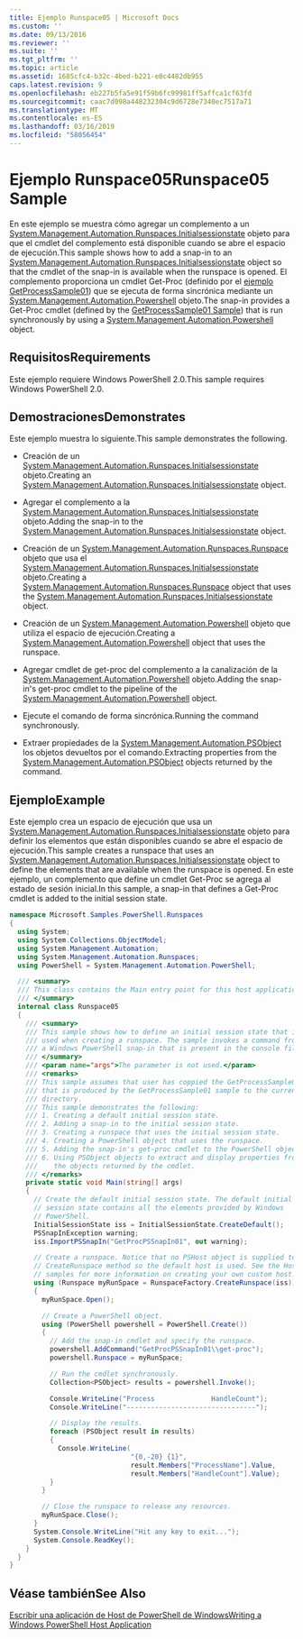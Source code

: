 ```yaml
---
title: Ejemplo Runspace05 | Microsoft Docs
ms.custom: ''
ms.date: 09/13/2016
ms.reviewer: ''
ms.suite: ''
ms.tgt_pltfrm: ''
ms.topic: article
ms.assetid: 1685cfc4-b32c-4bed-b221-e0c4482db955
caps.latest.revision: 9
ms.openlocfilehash: eb227b5fa5e91f59b6fc99981ff5affca1cf63fd
ms.sourcegitcommit: caac7d098a448232304c9d6728e7340ec7517a71
ms.translationtype: MT
ms.contentlocale: es-ES
ms.lasthandoff: 03/16/2019
ms.locfileid: "58056454"
---
```

# <a name="runspace05-sample"></a><span data-ttu-id="00f05-102">Ejemplo Runspace05</span><span class="sxs-lookup"><span data-stu-id="00f05-102">Runspace05 Sample</span></span>

<span data-ttu-id="00f05-103">En este ejemplo se muestra cómo agregar un complemento a un [System.Management.Automation.Runspaces.Initialsessionstate](/dotnet/api/System.Management.Automation.Runspaces.InitialSessionState) objeto para que el cmdlet del complemento está disponible cuando se abre el espacio de ejecución.</span><span class="sxs-lookup"><span data-stu-id="00f05-103">This sample shows how to add a snap-in to an [System.Management.Automation.Runspaces.Initialsessionstate](/dotnet/api/System.Management.Automation.Runspaces.InitialSessionState) object so that the cmdlet of the snap-in is available when the runspace is opened.</span></span> <span data-ttu-id="00f05-104">El complemento proporciona un cmdlet Get-Proc (definido por el [ejemplo GetProcessSample01](../cmdlet/getprocesssample01-sample.md)) que se ejecuta de forma sincrónica mediante un [System.Management.Automation.Powershell](/dotnet/api/system.management.automation.powershell) objeto.</span><span class="sxs-lookup"><span data-stu-id="00f05-104">The snap-in provides a Get-Proc cmdlet (defined by the [GetProcessSample01 Sample](../cmdlet/getprocesssample01-sample.md)) that is run synchronously by using a [System.Management.Automation.Powershell](/dotnet/api/system.management.automation.powershell) object.</span></span>

## <a name="requirements"></a><span data-ttu-id="00f05-105">Requisitos</span><span class="sxs-lookup"><span data-stu-id="00f05-105">Requirements</span></span>

<span data-ttu-id="00f05-106">Este ejemplo requiere Windows PowerShell 2.0.</span><span class="sxs-lookup"><span data-stu-id="00f05-106">This sample requires Windows PowerShell 2.0.</span></span>

## <a name="demonstrates"></a><span data-ttu-id="00f05-107">Demostraciones</span><span class="sxs-lookup"><span data-stu-id="00f05-107">Demonstrates</span></span>

<span data-ttu-id="00f05-108">Este ejemplo muestra lo siguiente.</span><span class="sxs-lookup"><span data-stu-id="00f05-108">This sample demonstrates the following.</span></span>

- <span data-ttu-id="00f05-109">Creación de un [System.Management.Automation.Runspaces.Initialsessionstate](/dotnet/api/System.Management.Automation.Runspaces.InitialSessionState) objeto.</span><span class="sxs-lookup"><span data-stu-id="00f05-109">Creating an [System.Management.Automation.Runspaces.Initialsessionstate](/dotnet/api/System.Management.Automation.Runspaces.InitialSessionState) object.</span></span>

- <span data-ttu-id="00f05-110">Agregar el complemento a la [System.Management.Automation.Runspaces.Initialsessionstate](/dotnet/api/System.Management.Automation.Runspaces.InitialSessionState) objeto.</span><span class="sxs-lookup"><span data-stu-id="00f05-110">Adding the snap-in to the [System.Management.Automation.Runspaces.Initialsessionstate](/dotnet/api/System.Management.Automation.Runspaces.InitialSessionState) object.</span></span>

- <span data-ttu-id="00f05-111">Creación de un [System.Management.Automation.Runspaces.Runspace](/dotnet/api/System.Management.Automation.Runspaces.Runspace) objeto que usa el [System.Management.Automation.Runspaces.Initialsessionstate](/dotnet/api/System.Management.Automation.Runspaces.InitialSessionState) objeto.</span><span class="sxs-lookup"><span data-stu-id="00f05-111">Creating a [System.Management.Automation.Runspaces.Runspace](/dotnet/api/System.Management.Automation.Runspaces.Runspace) object that uses the [System.Management.Automation.Runspaces.Initialsessionstate](/dotnet/api/System.Management.Automation.Runspaces.InitialSessionState) object.</span></span>

- <span data-ttu-id="00f05-112">Creación de un [System.Management.Automation.Powershell](/dotnet/api/system.management.automation.powershell) objeto que utiliza el espacio de ejecución.</span><span class="sxs-lookup"><span data-stu-id="00f05-112">Creating a [System.Management.Automation.Powershell](/dotnet/api/system.management.automation.powershell) object that uses the runspace.</span></span>

- <span data-ttu-id="00f05-113">Agregar cmdlet de get-proc del complemento a la canalización de la [System.Management.Automation.Powershell](/dotnet/api/system.management.automation.powershell) objeto.</span><span class="sxs-lookup"><span data-stu-id="00f05-113">Adding the snap-in's get-proc cmdlet to the pipeline of the [System.Management.Automation.Powershell](/dotnet/api/system.management.automation.powershell) object.</span></span>

- <span data-ttu-id="00f05-114">Ejecute el comando de forma sincrónica.</span><span class="sxs-lookup"><span data-stu-id="00f05-114">Running the command synchronously.</span></span>

- <span data-ttu-id="00f05-115">Extraer propiedades de la [System.Management.Automation.PSObject](/dotnet/api/System.Management.Automation.PSObject) los objetos devueltos por el comando.</span><span class="sxs-lookup"><span data-stu-id="00f05-115">Extracting properties from the [System.Management.Automation.PSObject](/dotnet/api/System.Management.Automation.PSObject) objects returned by the command.</span></span>

## <a name="example"></a><span data-ttu-id="00f05-116">Ejemplo</span><span class="sxs-lookup"><span data-stu-id="00f05-116">Example</span></span>

<span data-ttu-id="00f05-117">Este ejemplo crea un espacio de ejecución que usa un [System.Management.Automation.Runspaces.Initialsessionstate](/dotnet/api/System.Management.Automation.Runspaces.InitialSessionState) objeto para definir los elementos que están disponibles cuando se abre el espacio de ejecución.</span><span class="sxs-lookup"><span data-stu-id="00f05-117">This sample creates a runspace that uses an [System.Management.Automation.Runspaces.Initialsessionstate](/dotnet/api/System.Management.Automation.Runspaces.InitialSessionState) object to define the elements that are available when the runspace is opened.</span></span> <span data-ttu-id="00f05-118">En este ejemplo, un complemento que define un cmdlet Get-Proc se agrega al estado de sesión inicial.</span><span class="sxs-lookup"><span data-stu-id="00f05-118">In this sample, a snap-in that defines a Get-Proc cmdlet is added to the initial session state.</span></span>

```csharp
namespace Microsoft.Samples.PowerShell.Runspaces
{
  using System;
  using System.Collections.ObjectModel;
  using System.Management.Automation;
  using System.Management.Automation.Runspaces;
  using PowerShell = System.Management.Automation.PowerShell;

  /// <summary>
  /// This class contains the Main entry point for this host application.
  /// </summary>
  internal class Runspace05
  {
    /// <summary>
    /// This sample shows how to define an initial session state that is
    /// used when creating a runspace. The sample invokes a command from
    /// a Windows PowerShell snap-in that is present in the console file.
    /// </summary>
    /// <param name="args">The parameter is not used.</param>
    /// <remarks>
    /// This sample assumes that user has coppied the GetProcessSample01.dll
    /// that is produced by the GetProcessSample01 sample to the current
    /// directory.
    /// This sample demonstrates the following:
    /// 1. Creating a default initial session state.
    /// 2. Adding a snap-in to the initial session state.
    /// 3. Creating a runspace that uses the initial session state.
    /// 4. Creating a PowerShell object that uses the runspace.
    /// 5. Adding the snap-in's get-proc cmdlet to the PowerShell object.
    /// 6. Using PSObject objects to extract and display properties from
    ///    the objects returned by the cmdlet.
    /// </remarks>
    private static void Main(string[] args)
    {
      // Create the default initial session state. The default initial
      // session state contains all the elements provided by Windows
      // PowerShell.
      InitialSessionState iss = InitialSessionState.CreateDefault();
      PSSnapInException warning;
      iss.ImportPSSnapIn("GetProcPSSnapIn01", out warning);

      // Create a runspace. Notice that no PSHost object is supplied to the
      // CreateRunspace method so the default host is used. See the Host
      // samples for more information on creating your own custom host.
      using (Runspace myRunSpace = RunspaceFactory.CreateRunspace(iss))
      {
        myRunSpace.Open();

        // Create a PowerShell object.
        using (PowerShell powershell = PowerShell.Create())
        {
          // Add the snap-in cmdlet and specify the runspace.
          powershell.AddCommand("GetProcPSSnapIn01\\get-proc");
          powershell.Runspace = myRunSpace;

          // Run the cmdlet synchronously.
          Collection<PSObject> results = powershell.Invoke();

          Console.WriteLine("Process              HandleCount");
          Console.WriteLine("--------------------------------");

          // Display the results.
          foreach (PSObject result in results)
          {
            Console.WriteLine(
                              "{0,-20} {1}",
                              result.Members["ProcessName"].Value,
                              result.Members["HandleCount"].Value);
          }
        }

        // Close the runspace to release any resources.
        myRunSpace.Close();
      }
      System.Console.WriteLine("Hit any key to exit...");
      System.Console.ReadKey();
    }
  }
}
```

## <a name="see-also"></a><span data-ttu-id="00f05-119">Véase también</span><span class="sxs-lookup"><span data-stu-id="00f05-119">See Also</span></span>

[<span data-ttu-id="00f05-120">Escribir una aplicación de Host de PowerShell de Windows</span><span class="sxs-lookup"><span data-stu-id="00f05-120">Writing a Windows PowerShell Host Application</span></span>](./writing-a-windows-powershell-host-application.md)